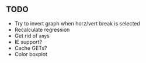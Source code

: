 ## TODO
* Try to invert graph when horz/vert break is selected
* Recalculate regression
* Get rid of `any`s
* IE support?
* Cache GETs?
* Color boxplot